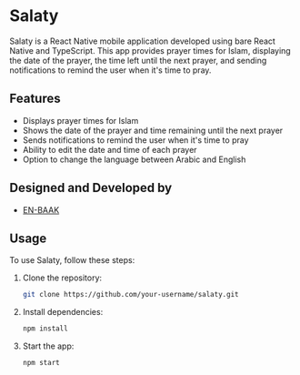 # Salaty

Salaty is a React Native mobile application developed using bare React Native and TypeScript. This app provides prayer times for Islam, displaying the date of the prayer, the time left until the next prayer, and sending notifications to remind the user when it's time to pray.

## Features

- Displays prayer times for Islam
- Shows the date of the prayer and time remaining until the next prayer
- Sends notifications to remind the user when it's time to pray
- Ability to edit the date and time of each prayer
- Option to change the language between Arabic and English

## Designed and Developed by

- [EN-BAAK](https://github.com/EN-BAAK)

## Usage

To use Salaty, follow these steps:

1. Clone the repository:
    ```bash
    git clone https://github.com/your-username/salaty.git
    ```

2. Install dependencies:
    ```bash
    npm install
    ```

3. Start the app:
    ```bash
    npm start
    ```